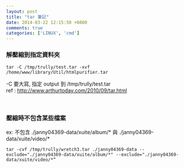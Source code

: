 ```yaml
---
layout: post
title: "tar 筆記"
date: 2014-03-22 12:15:50 +0800
comments: true
categories: ['LINUX', 'cmd']
---
```


### 解壓縮到指定資料夾
```
tar -C /tmp/trully/test.tar -xvf /home/www/library/Util/htmlpurifier.tar
```
-C 要大寫, 指定 output 到 /tmp/trully/test.tar <br/>
ref : http://www.arthurtoday.com/2010/09/tar.html
<!--more--><br/>

### 壓縮時不包含某些檔案
ex: 不包含 ./janny04369-data/xuite/album/* 與 ./janny04369-data/xuite/video/*
```
tar -cvf /tmp/trully/wretch3.tar ./janny04369-data --exclude="./janny04369-data/xuite/album/*" --exclude="./janny04369-data/xuite/video/*” 
```
<br/>








